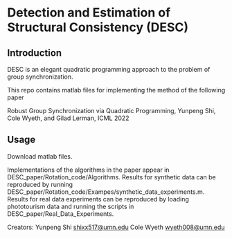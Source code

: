 # Detection and Estimation of Structural Consistency (DESC)

## Introduction

DESC is an elegant quadratic programming approach to the problem of group synchronization. 

This repo contains matlab files for implementing the method of the following paper

Robust Group Synchronization via Quadratic Programming, Yunpeng Shi, Cole Wyeth, and Gilad Lerman, ICML 2022

## Usage

Download matlab files. 

Implementations of the algorithms in the paper appear in DESC_paper/Rotation_code/Algorithms. Results for synthetic data can be reproduced by running DESC_paper/Rotation_code/Exampes/synthetic_data_experiments.m. Results for real data experiments can be reproduced by loading phototourism data and running the scripts in DESC_paper/Real_Data_Experiments.


Creators:
Yunpeng Shi
shixx517@umn.edu
Cole Wyeth
wyeth008@umn.edu
